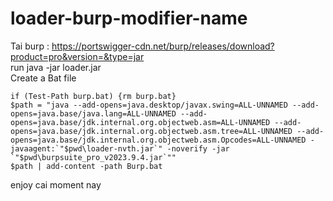 # loader-burp-modifier-name

Tai burp : https://portswigger-cdn.net/burp/releases/download?product=pro&version=&type=jar  
run java -jar loader.jar  
Create a Bat file
```
if (Test-Path burp.bat) {rm burp.bat} 
$path = "java --add-opens=java.desktop/javax.swing=ALL-UNNAMED --add-opens=java.base/java.lang=ALL-UNNAMED --add-opens=java.base/jdk.internal.org.objectweb.asm=ALL-UNNAMED --add-opens=java.base/jdk.internal.org.objectweb.asm.tree=ALL-UNNAMED --add-opens=java.base/jdk.internal.org.objectweb.asm.Opcodes=ALL-UNNAMED -javaagent:`"$pwd\loader-nvth.jar`" -noverify -jar `"$pwd\burpsuite_pro_v2023.9.4.jar`""
$path | add-content -path Burp.bat
```
enjoy cai moment nay  
